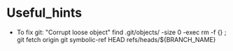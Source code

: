 # Useful_hints

- To fix git: "Corrupt loose object"
find .git/objects/ -size 0 -exec rm -f {} \;
git fetch origin
git symbolic-ref HEAD refs/heads/${BRANCH_NAME}
